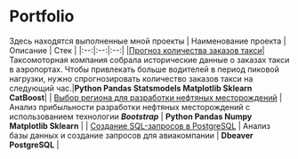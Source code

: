 # Portfolio
Здесь находятся выполненные мной проекты
| Наименование проекта | Описание | Стек |
|:--:|:--:|:--:|
|[Прогноз количества заказов такси](https://github.com/ziovov/Portfolio/tree/main/taxi)|Таксомоторная компания собрала исторические данные о заказах такси в аэропортах. Чтобы привлекать больше водителей в период пиковой нагрузки, нужно спрогнозировать количество заказов такси на следующий час.|**Python Pandas Statsmodels Matplotlib Sklearn CatBoost**|
| [Выбор региона для разработки нефтяных месторождений](https://github.com/ziovov/Portfolio/tree/main/oil_company) | Анализ прибыльности разработки нефтяных месторождений с использованием технологии ***Bootstrap*** | **Python Pandas Numpy Matplotlib Sklearn** |
| [Создание SQL-запросов в PostgreSQL](https://github.com/ziovov/Portfolio/tree/main/bookings) | Анализ базы данных и создание запросов для авиакомпании | **Dbeaver PostgreSQL** |
